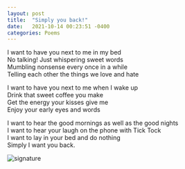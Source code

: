 ```yaml
---
layout: post
title:  "Simply you back!"
date:   2021-10-14 00:23:51 -0400
categories: Poems
---
```


I want to have you next to me in my bed <br>
No talking! Just whispering sweet words <br>
Mumbling nonsense every once in a while <br>
Telling each other the things we love and hate <br>

I want to have you next to me when I wake up <br>
Drink that sweet coffee you make <br>
Get the energy your kisses give me <br>
Enjoy your early eyes and words <br>

I want to hear the good mornings as well as the good nights <br>
I want to hear your laugh on the phone with Tick Tock <br>
I want to lay in your bed and do nothing <br>
Simply I want you back. <br>

![signature](https://robertalberto.com/ttdlmr.png)
